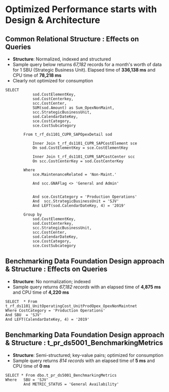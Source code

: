 # Optimized Performance starts with Design & Architecture

## Common Relational Structure : Effects on Queries 
- **Structure**: Normalized, indexed and structured
- Sample query below returns _67,182_ records for a month's worth of data for 1 SBU (Strategic Business Unit). Elapsed time of **336,138 ms** and CPU time of **78,218 ms**
- Clearly not optimized for consumption

```
SELECT 
            sod.CostElementKey,
            sod.CostCenterkey,
            scc.CostCenter,
            SUM(sod.Amount) as Sum_OpexNonMaint,
            scc.StrategicBusinessUnit,
			sod.CalendarDateKey,
			sce.CostCategory,
			sce.CostSubcategory

        From t_rf_ds1101_CUPR_SAPOpexDetail sod

            Inner Join t_rf_ds1101_CUPR_SAPCostElement sce
            On sod.CostElementKey = sce.CostElementKey

            Inner Join t_rf_ds1101_CUPR_SAPCostCenter scc
            On scc.CostCenterKey = sod.CostCenterKey

        Where
            sce.MaintenanceRelated = 'Non-Maint.'
			
			And scc.GNAFlag <> 'General and Admin'

			
			And sce.CostCategory = 'Production Operations'
			And  scc.StrategicBusinessUnit = 'SJV'
			And LEFT(sod.CalendarDateKey, 4) = '2019'

        Group by 	
            sod.CostElementKey, 
            sod.CostCenterkey, 
            scc.StrategicBusinessUnit,
            scc.CostCenter,
			sod.CalendarDateKey,
			sce.CostCategory,
			sce.CostSubcategory
```

## Benchmarking Data Foundation Design approach & Structure : Effects on Queries
- **Structure**: No normalization; indexed
- Sample query returns _67,182 records_ with an elapsed time of **4,875 ms** and CPU time of **4,220 ms**


```
SELECT  * From t_rf_ds1101_UnitOperatingCost_UnitProdOpex_OpexNonMaintnet
Where CostCategory = 'Production Operations'
And SBU  = 'SJV'
And LEFT(CalendarDateKey, 4) = '2019'
```

## Benchmarking Data Foundation Design approach & Structure : t_pr_ds5001_BenchmarkingMetrics
- **Structure**: Semi-structured; key-value pairs; optimized for consumption
- Sample query returns _814 records_ with an elapsed time of **5 ms** and CPU time of **0 ms**


```
SELECT * From dbo.t_pr_ds5001_BenchmarkingMetrics
Where	SBU = 'SJV'
		And METRIC_STATUS = 'General Availability'
```



